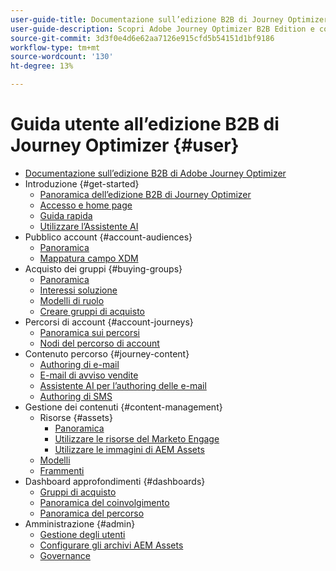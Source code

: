 ```yaml
---
user-guide-title: Documentazione sull’edizione B2B di Journey Optimizer
user-guide-description: Scopri Adobe Journey Optimizer B2B Edition e come utilizzarlo per orchestrare account e acquistare percorsi di gruppi utilizzando l’intelligenza artificiale generativa integrata e l’automazione leader di settore.
source-git-commit: 3d3f0e4d6e62aa7126e915cfd5b54151d1bf9186
workflow-type: tm+mt
source-wordcount: '130'
ht-degree: 13%

---
```



# Guida utente all’edizione B2B di Journey Optimizer {#user}

+ [Documentazione sull’edizione B2B di Adobe Journey Optimizer](guide-overview.md)
+ Introduzione {#get-started}
   + [Panoramica dell’edizione B2B di Journey Optimizer](about-journey-optimizer-b2b-edition.md)
   + [Accesso e home page](home-page.md)
   + [Guida rapida](./start/get-started.md)
   + [Utilizzare l’Assistente AI](./start/ai-assistant.md)
+ Pubblico account {#account-audiences}
   + [Panoramica](./audiences/account-audience-overview.md)
   + [Mappatura campo XDM](./data/field-mapping.md)
+ Acquisto dei gruppi {#buying-groups}
   + [Panoramica](./buying-groups/buying-groups-overview.md)
   + [Interessi soluzione](./buying-groups/solution-interests.md)
   + [Modelli di ruolo](./buying-groups/buying-groups-role-templates.md)
   + [Creare gruppi di acquisto](./buying-groups/buying-groups-create.md)
+ Percorsi di account {#account-journeys}
   + [Panoramica sui percorsi](./journeys/journey-overview.md)
   + [Nodi del percorso di account](./journeys/journey-nodes.md)
+ Contenuto percorso {#journey-content}
   + [Authoring di e-mail](./content/email-authoring.md)
   + [E-mail di avviso vendite](./content/sales-alert-email.md)
   + [Assistente AI per l’authoring delle e-mail](./content/ai-assistant-emails.md)
   + [Authoring di SMS](./content/sms-authoring.md)
+ Gestione dei contenuti {#content-management}
   + Risorse {#assets}
      + [Panoramica](./content/assets-overview.md)
      + [Utilizzare le risorse del Marketo Engage](./content/marketo-engage-design-studio.md)
      + [Utilizzare le immagini di AEM Assets](./content/aem-assets.md)
   + [Modelli](./content/email-templates.md)
   + [Frammenti](./content/fragments.md)
+ Dashboard approfondimenti {#dashboards}
   + [Gruppi di acquisto](./dashboards/buying-groups-dashboard.md)
   + [Panoramica del coinvolgimento](./dashboards/engagement-dashboard.md)
   + [Panoramica del percorso](./dashboards/journeys-dashboard.md)
+ Amministrazione {#admin}
   + [Gestione degli utenti](./admin/user-management.md)
   + [Configurare gli archivi AEM Assets](./admin/configure-aem-repositories.md)
   + [Governance](./admin/governance.md)
